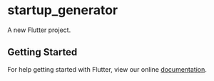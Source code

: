 # startup_generator

A new Flutter project.

## Getting Started

For help getting started with Flutter, view our online
[documentation](https://flutter.io/).
